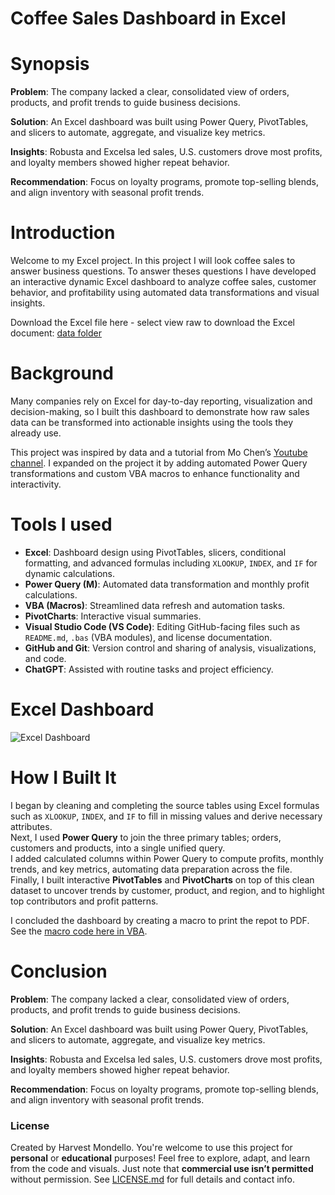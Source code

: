 # Coffee Sales Dashboard in Excel

# Synopsis

**Problem**: The company lacked a clear, consolidated view of orders, products, and profit trends to guide business decisions.

**Solution**: An Excel dashboard was built using Power Query, PivotTables, and slicers to automate, aggregate, and visualize key metrics.

**Insights**: Robusta and Excelsa led sales, U.S. customers drove most profits, and loyalty members showed higher repeat behavior. 

**Recommendation**: Focus on loyalty programs, promote top-selling blends, and align inventory with seasonal profit trends.

# Introduction
Welcome to my Excel project. In this project I will look coffee sales to answer business questions. To answer theses questions I have developed an interactive dynamic Excel dashboard to analyze coffee sales, customer behavior, and profitability using automated data transformations and visual insights.

Download the Excel file here - select view raw to download the Excel document: [data folder](https://github.com/HarvestMondello/coffee-sales-dashboard/blob/main/data/coffeeOrdersData-PQ.xlsm)

# Background
Many companies rely on Excel for day-to-day reporting, visualization and decision-making, so I built this dashboard to demonstrate how raw sales data can be transformed into actionable insights using the tools they already use.

This project was inspired by data and a tutorial from Mo Chen’s [Youtube channel](https://www.youtube.com/watch?v=m13o5aqeCbM&t=3188s). I expanded on the project it by adding automated Power Query transformations and custom VBA macros to enhance functionality and interactivity.

# Tools I used
- **Excel**: Dashboard design using PivotTables, slicers, conditional formatting, and advanced formulas including `XLOOKUP`, `INDEX`, and `IF` for dynamic calculations.  
- **Power Query (M)**: Automated data transformation and monthly profit calculations.  
- **VBA (Macros)**: Streamlined data refresh and automation tasks.  
- **PivotCharts**: Interactive visual summaries.  
- **Visual Studio Code (VS Code)**: Editing GitHub-facing files such as `README.md`, `.bas` (VBA modules), and license documentation.  
- **GitHub and Git**: Version control and sharing of analysis, visualizations, and code.  
- **ChatGPT**: Assisted with routine tasks and project efficiency.


# Excel Dashboard

![Excel Dashboard](https://github.com/HarvestMondello/coffee-sales-dashboard/blob/main/assets/excel-dashboard.png)


# How I Built It
I began by cleaning and completing the source tables using Excel formulas such as `XLOOKUP`, `INDEX`, and `IF` to fill in missing values and derive necessary attributes.  
Next, I used **Power Query** to join the three primary tables; orders, customers and products, into a single unified query.  
I added calculated columns within Power Query to compute profits, monthly trends, and key metrics, automating data preparation across the file.  
Finally, I built interactive **PivotTables** and **PivotCharts** on top of this clean dataset to uncover trends by customer, product, and region, and to highlight top contributors and profit patterns.

I concluded the dashboard by creating a macro to print the repot to PDF. See the [macro code here in VBA](https://github.com/HarvestMondello/coffee-sales-dashboard/blob/main/vba/SaveReportAsPDF.bas).

# Conclusion
**Problem**: The company lacked a clear, consolidated view of orders, products, and profit trends to guide business decisions.

**Solution**: An Excel dashboard was built using Power Query, PivotTables, and slicers to automate, aggregate, and visualize key metrics.

**Insights**: Robusta and Excelsa led sales, U.S. customers drove most profits, and loyalty members showed higher repeat behavior. 

**Recommendation**: Focus on loyalty programs, promote top-selling blends, and align inventory with seasonal profit trends.

### License

Created by Harvest Mondello. You're welcome to use this project for **personal** or **educational** purposes! Feel free to explore, adapt, and learn from the code and visuals. Just note that **commercial use isn’t permitted** without permission. See [LICENSE.md](https://github.com/HarvestMondello/coffee-sales-dashboard/blob/main/LICENSE.MD) for full details and contact info.

